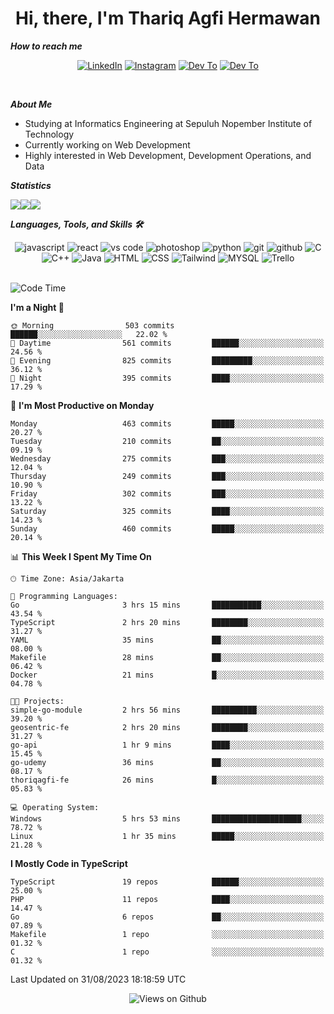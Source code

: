 <div align="center">
  <h1>Hi, there, I'm Thariq Agfi Hermawan</h1>
</div>


***How to reach me***
<p align='center'>
   <a href="https://www.linkedin.com/in/thariqagfihermawan" target="_blank"><img src="https://img.shields.io/badge/LinkedIn-0077B5?style=for-the-badge&logo=linkedin&logoColor=white" alt="LinkedIn"></a>
   <a href="https://www.instagram.com/thoriqagfi" target="_blank"><img src="https://img.shields.io/badge/Instagram-E4405F?style=for-the-badge&logo=instagram&logoColor=white" alt="Instagram"></a>
   <a href="https://medium.com/@thoriq.aghfi60" target="_blank"><img src="https://img.shields.io/badge/Medium-12100E?style=for-the-badge&logo=medium&logoColor=white" alt="Dev To"></a>
   <a href="https://linktr.ee/thoriqagfi" target="_blank"><img src="https://img.shields.io/badge/linktree-1de9b6?style=for-the-badge&logo=linktree&logoColor=white" alt="Dev To"></a>
</p>

<br>

***About Me***
- Studying at Informatics Engineering at Sepuluh Nopember Institute of Technology
- Currently working on Web Development
- Highly interested in Web Development, Development Operations, and Data

***Statistics***

<!-- [![GitHub Streak](http://github-readme-streak-stats.herokuapp.com?user=thoriqagfi&theme=dark)](https://git.io/streak-stats) -->

<div align="center">
  <div style="display: flex;">
    <img src="http://github-readme-streak-stats.herokuapp.com?user=thoriqagfi&theme=chartreuse-dark"/>
    <img src="https://github-readme-stats.vercel.app/api/top-langs/?username=thoriqagfi&layout=compact&&theme=chartreuse-dark&langs_count=8)](https://github.com/thoriqagfi"/>
    <img src="https://github-readme-stats.vercel.app/api?username=thoriqagfi&show_icons=true&theme=chartreuse-dark"/>
  </div>
</div>

<!-- [![Top Langs](https://github-readme-stats.vercel.app/api/top-langs/?username=thoriqagfi&layout=compact&&theme=chartreuse-dark&langs_count=8)](https://github.com/thoriqagfi)
< ![Agfi's GitHub stats](https://github-readme-stats.vercel.app/api?username=thoriqagfi&show_icons=true&theme=chartreuse-dark) -->

***Languages, Tools, and Skills 🛠***

  <div align="center">
    <img src="https://img.shields.io/badge/JavaScript-F7DF1E?style=for-the-badge&logo=javascript&logoColor=black" alt="javascript" />
    <img src="https://img.shields.io/badge/React-61DAFB?style=for-the-badge&logo=react&logoColor=black" alt="react" />
    <img src="https://img.shields.io/badge/vs%20code-007ACC?style=for-the-badge&logo=visual%20studio%20code&logoColor=white" alt="vs code" />
    <img src="https://img.shields.io/badge/adobe%20photoshop-31A8FF?style=for-the-badge&logo=adobe%20photoshop&logoColor=white" alt="photoshop" />
    <img src="https://img.shields.io/badge/python-3776AB?style=for-the-badge&logo=python&logoColor=white" alt="python" />
    <img src="https://img.shields.io/badge/Git-F05032?style=for-the-badge&logo=git&logoColor=white" alt="git" />
    <img src="https://img.shields.io/badge/GitHub-100000?style=for-the-badge&logo=github&logoColor=white" alt="github" />
    <img src="https://img.shields.io/badge/c-%2300599C.svg?style=for-the-badge&logo=c&logoColor=white" alt="C" />
    <img src="https://img.shields.io/badge/c++-%2300599C.svg?style=for-the-badge&logo=c%2B%2B&logoColor=white" alt="C++" />
    <img src="https://img.shields.io/badge/Java-ED8B00?style=for-the-badge&logo=java&logoColor=white" alt="Java"/>
    <img src="https://img.shields.io/badge/HTML5-E34F26?style=for-the-badge&logo=html5&logoColor=white" alt="HTML" />
    <img src="https://img.shields.io/badge/CSS-239120?&style=for-the-badge&logo=css3&logoColor=white" alt ="CSS" />
    <img src="https://img.shields.io/badge/tailwindcss-%2338B2AC.svg?style=for-the-badge&logo=tailwind-css&logoColor=white" alt="Tailwind" />
    <img src="https://img.shields.io/badge/MySQL-00000F?style=for-the-badge&logo=mysql&logoColor=white" alt="MYSQL" />
    <img src="https://img.shields.io/badge/Trello-%23026AA7.svg?style=for-the-badge&logo=Trello&logoColor=white" alt="Trello" />
  </div><br>

<!--START_SECTION:waka-->
![Code Time](http://img.shields.io/badge/Code%20Time-629%20hrs%2023%20mins-blue)

**I'm a Night 🦉** 

```text
🌞 Morning                503 commits         ██████░░░░░░░░░░░░░░░░░░░   22.02 % 
🌆 Daytime                561 commits         ██████░░░░░░░░░░░░░░░░░░░   24.56 % 
🌃 Evening                825 commits         █████████░░░░░░░░░░░░░░░░   36.12 % 
🌙 Night                  395 commits         ████░░░░░░░░░░░░░░░░░░░░░   17.29 % 
```
📅 **I'm Most Productive on Monday** 

```text
Monday                   463 commits         █████░░░░░░░░░░░░░░░░░░░░   20.27 % 
Tuesday                  210 commits         ██░░░░░░░░░░░░░░░░░░░░░░░   09.19 % 
Wednesday                275 commits         ███░░░░░░░░░░░░░░░░░░░░░░   12.04 % 
Thursday                 249 commits         ███░░░░░░░░░░░░░░░░░░░░░░   10.90 % 
Friday                   302 commits         ███░░░░░░░░░░░░░░░░░░░░░░   13.22 % 
Saturday                 325 commits         ████░░░░░░░░░░░░░░░░░░░░░   14.23 % 
Sunday                   460 commits         █████░░░░░░░░░░░░░░░░░░░░   20.14 % 
```


📊 **This Week I Spent My Time On** 

```text
🕑︎ Time Zone: Asia/Jakarta

💬 Programming Languages: 
Go                       3 hrs 15 mins       ███████████░░░░░░░░░░░░░░   43.54 % 
TypeScript               2 hrs 20 mins       ████████░░░░░░░░░░░░░░░░░   31.27 % 
YAML                     35 mins             ██░░░░░░░░░░░░░░░░░░░░░░░   08.00 % 
Makefile                 28 mins             ██░░░░░░░░░░░░░░░░░░░░░░░   06.42 % 
Docker                   21 mins             █░░░░░░░░░░░░░░░░░░░░░░░░   04.78 % 

🐱‍💻 Projects: 
simple-go-module         2 hrs 56 mins       ██████████░░░░░░░░░░░░░░░   39.20 % 
geosentric-fe            2 hrs 20 mins       ████████░░░░░░░░░░░░░░░░░   31.27 % 
go-api                   1 hr 9 mins         ████░░░░░░░░░░░░░░░░░░░░░   15.45 % 
go-udemy                 36 mins             ██░░░░░░░░░░░░░░░░░░░░░░░   08.17 % 
thoriqagfi-fe            26 mins             █░░░░░░░░░░░░░░░░░░░░░░░░   05.83 % 

💻 Operating System: 
Windows                  5 hrs 53 mins       ████████████████████░░░░░   78.72 % 
Linux                    1 hr 35 mins        █████░░░░░░░░░░░░░░░░░░░░   21.28 % 
```

**I Mostly Code in TypeScript** 

```text
TypeScript               19 repos            ██████░░░░░░░░░░░░░░░░░░░   25.00 % 
PHP                      11 repos            ████░░░░░░░░░░░░░░░░░░░░░   14.47 % 
Go                       6 repos             ██░░░░░░░░░░░░░░░░░░░░░░░   07.89 % 
Makefile                 1 repo              ░░░░░░░░░░░░░░░░░░░░░░░░░   01.32 % 
C                        1 repo              ░░░░░░░░░░░░░░░░░░░░░░░░░   01.32 % 
```




 Last Updated on 31/08/2023 18:18:59 UTC
<!--END_SECTION:waka-->

<div align="center">
<img src="https://komarev.com/ghpvc/?username=thoriqagfi&color=blue" alt="Views on Github" />
</div>